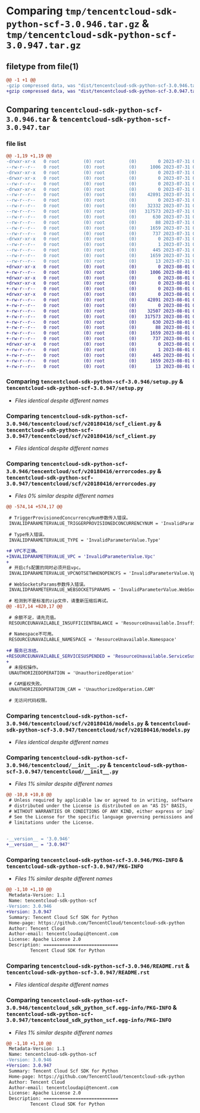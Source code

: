 # Comparing `tmp/tencentcloud-sdk-python-scf-3.0.946.tar.gz` & `tmp/tencentcloud-sdk-python-scf-3.0.947.tar.gz`

## filetype from file(1)

```diff
@@ -1 +1 @@
-gzip compressed data, was "dist/tencentcloud-sdk-python-scf-3.0.946.tar", last modified: Mon Jul 31 00:34:23 2023, max compression
+gzip compressed data, was "dist/tencentcloud-sdk-python-scf-3.0.947.tar", last modified: Tue Aug  1 00:54:26 2023, max compression
```

## Comparing `tencentcloud-sdk-python-scf-3.0.946.tar` & `tencentcloud-sdk-python-scf-3.0.947.tar`

### file list

```diff
@@ -1,19 +1,19 @@
-drwxr-xr-x   0 root         (0) root         (0)        0 2023-07-31 00:34:23.000000 tencentcloud-sdk-python-scf-3.0.946/
--rw-r--r--   0 root         (0) root         (0)     1006 2023-07-31 00:34:23.000000 tencentcloud-sdk-python-scf-3.0.946/setup.py
-drwxr-xr-x   0 root         (0) root         (0)        0 2023-07-31 00:34:23.000000 tencentcloud-sdk-python-scf-3.0.946/tencentcloud/
-drwxr-xr-x   0 root         (0) root         (0)        0 2023-07-31 00:34:23.000000 tencentcloud-sdk-python-scf-3.0.946/tencentcloud/scf/
--rw-r--r--   0 root         (0) root         (0)        0 2023-07-31 00:34:23.000000 tencentcloud-sdk-python-scf-3.0.946/tencentcloud/scf/__init__.py
-drwxr-xr-x   0 root         (0) root         (0)        0 2023-07-31 00:34:23.000000 tencentcloud-sdk-python-scf-3.0.946/tencentcloud/scf/v20180416/
--rw-r--r--   0 root         (0) root         (0)    42891 2023-07-31 00:34:23.000000 tencentcloud-sdk-python-scf-3.0.946/tencentcloud/scf/v20180416/scf_client.py
--rw-r--r--   0 root         (0) root         (0)        0 2023-07-31 00:34:23.000000 tencentcloud-sdk-python-scf-3.0.946/tencentcloud/scf/v20180416/__init__.py
--rw-r--r--   0 root         (0) root         (0)    32332 2023-07-31 00:34:23.000000 tencentcloud-sdk-python-scf-3.0.946/tencentcloud/scf/v20180416/errorcodes.py
--rw-r--r--   0 root         (0) root         (0)   317573 2023-07-31 00:34:23.000000 tencentcloud-sdk-python-scf-3.0.946/tencentcloud/scf/v20180416/models.py
--rw-r--r--   0 root         (0) root         (0)      630 2023-07-31 00:34:23.000000 tencentcloud-sdk-python-scf-3.0.946/tencentcloud/__init__.py
--rw-r--r--   0 root         (0) root         (0)       88 2023-07-31 00:34:23.000000 tencentcloud-sdk-python-scf-3.0.946/setup.cfg
--rw-r--r--   0 root         (0) root         (0)     1659 2023-07-31 00:34:23.000000 tencentcloud-sdk-python-scf-3.0.946/PKG-INFO
--rw-r--r--   0 root         (0) root         (0)      737 2023-07-31 00:34:23.000000 tencentcloud-sdk-python-scf-3.0.946/README.rst
-drwxr-xr-x   0 root         (0) root         (0)        0 2023-07-31 00:34:23.000000 tencentcloud-sdk-python-scf-3.0.946/tencentcloud_sdk_python_scf.egg-info/
--rw-r--r--   0 root         (0) root         (0)        1 2023-07-31 00:34:23.000000 tencentcloud-sdk-python-scf-3.0.946/tencentcloud_sdk_python_scf.egg-info/dependency_links.txt
--rw-r--r--   0 root         (0) root         (0)      445 2023-07-31 00:34:23.000000 tencentcloud-sdk-python-scf-3.0.946/tencentcloud_sdk_python_scf.egg-info/SOURCES.txt
--rw-r--r--   0 root         (0) root         (0)     1659 2023-07-31 00:34:23.000000 tencentcloud-sdk-python-scf-3.0.946/tencentcloud_sdk_python_scf.egg-info/PKG-INFO
--rw-r--r--   0 root         (0) root         (0)       13 2023-07-31 00:34:23.000000 tencentcloud-sdk-python-scf-3.0.946/tencentcloud_sdk_python_scf.egg-info/top_level.txt
+drwxr-xr-x   0 root         (0) root         (0)        0 2023-08-01 00:54:26.000000 tencentcloud-sdk-python-scf-3.0.947/
+-rw-r--r--   0 root         (0) root         (0)     1006 2023-08-01 00:54:26.000000 tencentcloud-sdk-python-scf-3.0.947/setup.py
+drwxr-xr-x   0 root         (0) root         (0)        0 2023-08-01 00:54:26.000000 tencentcloud-sdk-python-scf-3.0.947/tencentcloud/
+drwxr-xr-x   0 root         (0) root         (0)        0 2023-08-01 00:54:26.000000 tencentcloud-sdk-python-scf-3.0.947/tencentcloud/scf/
+-rw-r--r--   0 root         (0) root         (0)        0 2023-08-01 00:54:26.000000 tencentcloud-sdk-python-scf-3.0.947/tencentcloud/scf/__init__.py
+drwxr-xr-x   0 root         (0) root         (0)        0 2023-08-01 00:54:26.000000 tencentcloud-sdk-python-scf-3.0.947/tencentcloud/scf/v20180416/
+-rw-r--r--   0 root         (0) root         (0)    42891 2023-08-01 00:54:26.000000 tencentcloud-sdk-python-scf-3.0.947/tencentcloud/scf/v20180416/scf_client.py
+-rw-r--r--   0 root         (0) root         (0)        0 2023-08-01 00:54:26.000000 tencentcloud-sdk-python-scf-3.0.947/tencentcloud/scf/v20180416/__init__.py
+-rw-r--r--   0 root         (0) root         (0)    32507 2023-08-01 00:54:26.000000 tencentcloud-sdk-python-scf-3.0.947/tencentcloud/scf/v20180416/errorcodes.py
+-rw-r--r--   0 root         (0) root         (0)   317573 2023-08-01 00:54:26.000000 tencentcloud-sdk-python-scf-3.0.947/tencentcloud/scf/v20180416/models.py
+-rw-r--r--   0 root         (0) root         (0)      630 2023-08-01 00:54:26.000000 tencentcloud-sdk-python-scf-3.0.947/tencentcloud/__init__.py
+-rw-r--r--   0 root         (0) root         (0)       88 2023-08-01 00:54:26.000000 tencentcloud-sdk-python-scf-3.0.947/setup.cfg
+-rw-r--r--   0 root         (0) root         (0)     1659 2023-08-01 00:54:26.000000 tencentcloud-sdk-python-scf-3.0.947/PKG-INFO
+-rw-r--r--   0 root         (0) root         (0)      737 2023-08-01 00:54:26.000000 tencentcloud-sdk-python-scf-3.0.947/README.rst
+drwxr-xr-x   0 root         (0) root         (0)        0 2023-08-01 00:54:26.000000 tencentcloud-sdk-python-scf-3.0.947/tencentcloud_sdk_python_scf.egg-info/
+-rw-r--r--   0 root         (0) root         (0)        1 2023-08-01 00:54:26.000000 tencentcloud-sdk-python-scf-3.0.947/tencentcloud_sdk_python_scf.egg-info/dependency_links.txt
+-rw-r--r--   0 root         (0) root         (0)      445 2023-08-01 00:54:26.000000 tencentcloud-sdk-python-scf-3.0.947/tencentcloud_sdk_python_scf.egg-info/SOURCES.txt
+-rw-r--r--   0 root         (0) root         (0)     1659 2023-08-01 00:54:26.000000 tencentcloud-sdk-python-scf-3.0.947/tencentcloud_sdk_python_scf.egg-info/PKG-INFO
+-rw-r--r--   0 root         (0) root         (0)       13 2023-08-01 00:54:26.000000 tencentcloud-sdk-python-scf-3.0.947/tencentcloud_sdk_python_scf.egg-info/top_level.txt
```

### Comparing `tencentcloud-sdk-python-scf-3.0.946/setup.py` & `tencentcloud-sdk-python-scf-3.0.947/setup.py`

 * *Files identical despite different names*

### Comparing `tencentcloud-sdk-python-scf-3.0.946/tencentcloud/scf/v20180416/scf_client.py` & `tencentcloud-sdk-python-scf-3.0.947/tencentcloud/scf/v20180416/scf_client.py`

 * *Files identical despite different names*

### Comparing `tencentcloud-sdk-python-scf-3.0.946/tencentcloud/scf/v20180416/errorcodes.py` & `tencentcloud-sdk-python-scf-3.0.947/tencentcloud/scf/v20180416/errorcodes.py`

 * *Files 0% similar despite different names*

```diff
@@ -574,14 +574,17 @@
 
 # TriggerProvisionedConcurrencyNum参数传入错误。
 INVALIDPARAMETERVALUE_TRIGGERPROVISIONEDCONCURRENCYNUM = 'InvalidParameterValue.TriggerProvisionedConcurrencyNum'
 
 # Type传入错误。
 INVALIDPARAMETERVALUE_TYPE = 'InvalidParameterValue.Type'
 
+# VPC不正确。
+INVALIDPARAMETERVALUE_VPC = 'InvalidParameterValue.Vpc'
+
 # 开启cfs配置的同时必须开启vpc。
 INVALIDPARAMETERVALUE_VPCNOTSETWHENOPENCFS = 'InvalidParameterValue.VpcNotSetWhenOpenCfs'
 
 # WebSocketsParams参数传入错误。
 INVALIDPARAMETERVALUE_WEBSOCKETSPARAMS = 'InvalidParameterValue.WebSocketsParams'
 
 # 检测到不是标准的zip文件，请重新压缩后再试。
@@ -817,14 +820,17 @@
 
 # 余额不足，请先充值。
 RESOURCEUNAVAILABLE_INSUFFICIENTBALANCE = 'ResourceUnavailable.InsufficientBalance'
 
 # Namespace不可用。
 RESOURCEUNAVAILABLE_NAMESPACE = 'ResourceUnavailable.Namespace'
 
+# 服务已冻结。
+RESOURCEUNAVAILABLE_SERVICESUSPENDED = 'ResourceUnavailable.ServiceSuspended'
+
 # 未授权操作。
 UNAUTHORIZEDOPERATION = 'UnauthorizedOperation'
 
 # CAM鉴权失败。
 UNAUTHORIZEDOPERATION_CAM = 'UnauthorizedOperation.CAM'
 
 # 无访问代码权限。
```

### Comparing `tencentcloud-sdk-python-scf-3.0.946/tencentcloud/scf/v20180416/models.py` & `tencentcloud-sdk-python-scf-3.0.947/tencentcloud/scf/v20180416/models.py`

 * *Files identical despite different names*

### Comparing `tencentcloud-sdk-python-scf-3.0.946/tencentcloud/__init__.py` & `tencentcloud-sdk-python-scf-3.0.947/tencentcloud/__init__.py`

 * *Files 1% similar despite different names*

```diff
@@ -10,8 +10,8 @@
 # Unless required by applicable law or agreed to in writing, software
 # distributed under the License is distributed on an "AS IS" BASIS,
 # WITHOUT WARRANTIES OR CONDITIONS OF ANY KIND, either express or implied.
 # See the License for the specific language governing permissions and
 # limitations under the License.
 
 
-__version__ = '3.0.946'
+__version__ = '3.0.947'
```

### Comparing `tencentcloud-sdk-python-scf-3.0.946/PKG-INFO` & `tencentcloud-sdk-python-scf-3.0.947/PKG-INFO`

 * *Files 1% similar despite different names*

```diff
@@ -1,10 +1,10 @@
 Metadata-Version: 1.1
 Name: tencentcloud-sdk-python-scf
-Version: 3.0.946
+Version: 3.0.947
 Summary: Tencent Cloud Scf SDK for Python
 Home-page: https://github.com/TencentCloud/tencentcloud-sdk-python
 Author: Tencent Cloud
 Author-email: tencentcloudapi@tencent.com
 License: Apache License 2.0
 Description: ============================
         Tencent Cloud SDK for Python
```

### Comparing `tencentcloud-sdk-python-scf-3.0.946/README.rst` & `tencentcloud-sdk-python-scf-3.0.947/README.rst`

 * *Files identical despite different names*

### Comparing `tencentcloud-sdk-python-scf-3.0.946/tencentcloud_sdk_python_scf.egg-info/PKG-INFO` & `tencentcloud-sdk-python-scf-3.0.947/tencentcloud_sdk_python_scf.egg-info/PKG-INFO`

 * *Files 1% similar despite different names*

```diff
@@ -1,10 +1,10 @@
 Metadata-Version: 1.1
 Name: tencentcloud-sdk-python-scf
-Version: 3.0.946
+Version: 3.0.947
 Summary: Tencent Cloud Scf SDK for Python
 Home-page: https://github.com/TencentCloud/tencentcloud-sdk-python
 Author: Tencent Cloud
 Author-email: tencentcloudapi@tencent.com
 License: Apache License 2.0
 Description: ============================
         Tencent Cloud SDK for Python
```

